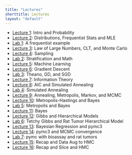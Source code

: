 ```yaml
---
title: "Lectures"
shorttitle: Lectures
layout: "default"
---
```


- [Lecture 1](lecture1.html): Intro and Probability
- [Lecture 2](lecture2.html): Distributions, Frequentist Stats and MLE
- [Lab 1](lab1.html): A frequentist example
- [Lecture 3](lecture3.html): Law of Large Numbers, CLT, and Monte Carlo
- [Lecture 4](lecture4.html): Sampling
- [Lab 2](lab2.html): Stratification and Math
- [Lecture 5](lecture5.html): Machine Learning
- [Lecture 6](lecture6.html): Gradient Descent
- [Lab 3](lab3.html): Theano, GD, and SGD
- [Lecture 7](lecture7.html): Information Theory
- [Lecture 8](lecture8.html): AIC and Simulated Annealing
- [Lab 4](lab4.html): Simulated Annealing
- [Lecture 9](lecture9.html): Annealing, Metropolis, Markov, and MCMC
- [Lecture 10](lecture10.html): Metropolis-Hastings and Bayes
- [Lab 5](lab5.html): Metropolis and Bayes
- [Lecture 11](lecture11.html): Bayes
- [Lecture 12](lecture12.html): Gibbs and Hierarchical Models
- [Lab 6](lab6.html): Tetchy Gibbs and Rat Tumor Hierarchical Model
- [Lecture 13](lecture13.html): Bayesian Regression and pymc3
- [Lecture 14](lecture14.html): pymc3 and MCMC convergence
- [Lab 7](lab7.html): pymc with bioassay and rat tumors
- [Lecture 15](lecture15.html): Recap and Data Aug to HMC
- [Lecture 16](lecture16.html): Recap and Slice and HMC
